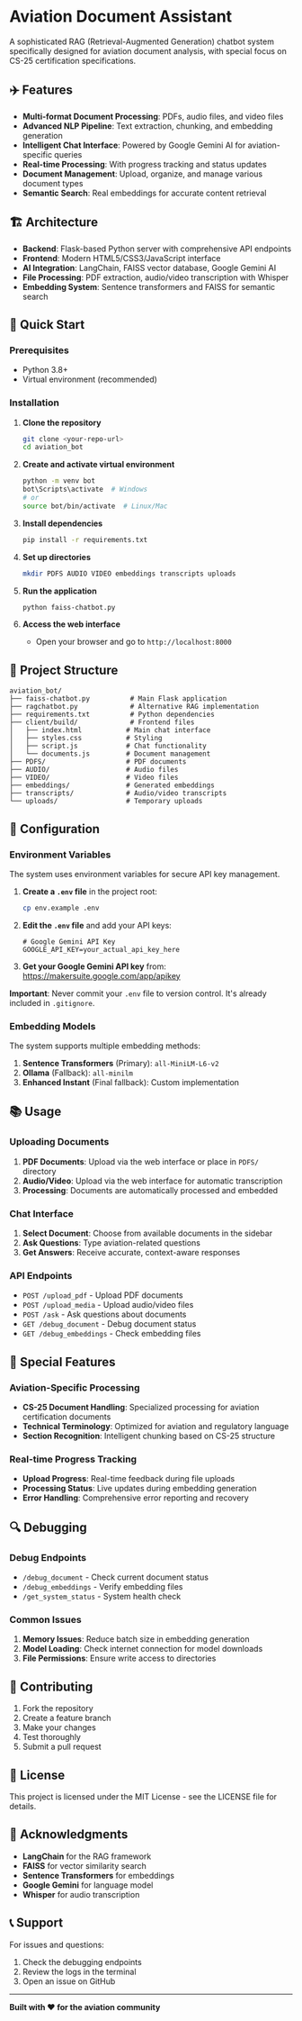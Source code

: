 # Aviation Document Assistant

A sophisticated RAG (Retrieval-Augmented Generation) chatbot system specifically designed for aviation document analysis, with special focus on CS-25 certification specifications.

## ✈️ Features

- **Multi-format Document Processing**: PDFs, audio files, and video files
- **Advanced NLP Pipeline**: Text extraction, chunking, and embedding generation
- **Intelligent Chat Interface**: Powered by Google Gemini AI for aviation-specific queries
- **Real-time Processing**: With progress tracking and status updates
- **Document Management**: Upload, organize, and manage various document types
- **Semantic Search**: Real embeddings for accurate content retrieval

## 🏗️ Architecture

- **Backend**: Flask-based Python server with comprehensive API endpoints
- **Frontend**: Modern HTML5/CSS3/JavaScript interface
- **AI Integration**: LangChain, FAISS vector database, Google Gemini AI
- **File Processing**: PDF extraction, audio/video transcription with Whisper
- **Embedding System**: Sentence transformers and FAISS for semantic search

## 🚀 Quick Start

### Prerequisites

- Python 3.8+
- Virtual environment (recommended)

### Installation

1. **Clone the repository**
   ```bash
   git clone <your-repo-url>
   cd aviation_bot
   ```

2. **Create and activate virtual environment**
   ```bash
   python -m venv bot
   bot\Scripts\activate  # Windows
   # or
   source bot/bin/activate  # Linux/Mac
   ```

3. **Install dependencies**
   ```bash
   pip install -r requirements.txt
   ```

4. **Set up directories**
   ```bash
   mkdir PDFS AUDIO VIDEO embeddings transcripts uploads
   ```

5. **Run the application**
   ```bash
   python faiss-chatbot.py
   ```

6. **Access the web interface**
   - Open your browser and go to `http://localhost:8000`

## 📁 Project Structure

```
aviation_bot/
├── faiss-chatbot.py          # Main Flask application
├── ragchatbot.py             # Alternative RAG implementation
├── requirements.txt          # Python dependencies
├── client/build/             # Frontend files
│   ├── index.html           # Main chat interface
│   ├── styles.css           # Styling
│   ├── script.js            # Chat functionality
│   └── documents.js         # Document management
├── PDFS/                    # PDF documents
├── AUDIO/                   # Audio files
├── VIDEO/                   # Video files
├── embeddings/              # Generated embeddings
├── transcripts/             # Audio/video transcripts
└── uploads/                 # Temporary uploads
```

## 🔧 Configuration

### Environment Variables

The system uses environment variables for secure API key management.

1. **Create a `.env` file** in the project root:
   ```bash
   cp env.example .env
   ```

2. **Edit the `.env` file** and add your API keys:
   ```env
   # Google Gemini API Key
   GOOGLE_API_KEY=your_actual_api_key_here
   ```

3. **Get your Google Gemini API key** from: https://makersuite.google.com/app/apikey

**Important**: Never commit your `.env` file to version control. It's already included in `.gitignore`.

### Embedding Models

The system supports multiple embedding methods:

1. **Sentence Transformers** (Primary): `all-MiniLM-L6-v2`
2. **Ollama** (Fallback): `all-minilm`
3. **Enhanced Instant** (Final fallback): Custom implementation

## 📚 Usage

### Uploading Documents

1. **PDF Documents**: Upload via the web interface or place in `PDFS/` directory
2. **Audio/Video**: Upload via the web interface for automatic transcription
3. **Processing**: Documents are automatically processed and embedded

### Chat Interface

1. **Select Document**: Choose from available documents in the sidebar
2. **Ask Questions**: Type aviation-related questions
3. **Get Answers**: Receive accurate, context-aware responses

### API Endpoints

- `POST /upload_pdf` - Upload PDF documents
- `POST /upload_media` - Upload audio/video files
- `POST /ask` - Ask questions about documents
- `GET /debug_document` - Debug document status
- `GET /debug_embeddings` - Check embedding files

## 🎯 Special Features

### Aviation-Specific Processing

- **CS-25 Document Handling**: Specialized processing for aviation certification documents
- **Technical Terminology**: Optimized for aviation and regulatory language
- **Section Recognition**: Intelligent chunking based on CS-25 structure

### Real-time Progress Tracking

- **Upload Progress**: Real-time feedback during file uploads
- **Processing Status**: Live updates during embedding generation
- **Error Handling**: Comprehensive error reporting and recovery

## 🔍 Debugging

### Debug Endpoints

- `/debug_document` - Check current document status
- `/debug_embeddings` - Verify embedding files
- `/get_system_status` - System health check

### Common Issues

1. **Memory Issues**: Reduce batch size in embedding generation
2. **Model Loading**: Check internet connection for model downloads
3. **File Permissions**: Ensure write access to directories

## 🤝 Contributing

1. Fork the repository
2. Create a feature branch
3. Make your changes
4. Test thoroughly
5. Submit a pull request

## 📄 License

This project is licensed under the MIT License - see the LICENSE file for details.

## 🙏 Acknowledgments

- **LangChain** for the RAG framework
- **FAISS** for vector similarity search
- **Sentence Transformers** for embeddings
- **Google Gemini** for language model
- **Whisper** for audio transcription

## 📞 Support

For issues and questions:
1. Check the debugging endpoints
2. Review the logs in the terminal
3. Open an issue on GitHub

---

**Built with ❤️ for the aviation community**
